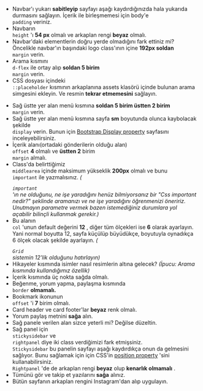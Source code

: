 <ul>
<li>
Navbar'ı yukarı <strong>
sabitleyip</strong>
 sayfayı aşağı kaydırdığınızda hala yukarıda durmasını sağlayın. İçerik ile birleşmemesi için body'e <code>
padding</code>
 veriniz.</li>
<li>
Navbarın <code>
height</code>
'ı <strong>
54 px</strong>
 olmalı ve arkaplan rengi <strong>
beyaz</strong>
 olmalı.</li>
<li>
Navbar'daki elementlerin doğru yerde olmadığını fark ettiniz mi? Öncelikle navbar'ın başındaki logo class'ının içine <strong>
192px soldan</strong>
 <code>
margin</code>
 verin.</li>
<li>
Arama kısmını <code>
d-flex</code>
 ile ortay alıp <strong>
soldan 5 birim</strong>
 <code>
margin</code>
 verin.</li>
<li>
CSS dosyası içindeki <code>
::placeholder</code>
 kısmının arkaplanına assets klasörü içinde bulunan arama simgesini ekleyin. Ve resmin <strong>
tekrar etmemesini</strong>
 sağlayın.</li>
</ul>



<ul>
<li>
Sağ üstte yer alan menü kısmına <strong>
soldan 5 birim üstten 2 birim</strong>
 <code>
margin</code>
 verin.</li>
<li>
Sağ üstte yer alan menü kısmına sayfa <strong>
sm</strong>
 boyutunda olunca kaybolacak şekilde <code>
display</code>
 verin. Bunun için <a href="https://getbootstrap.com/docs/4.5/utilities/display/" rel="noopener noreferrer" target="_blank">
Bootstrap Display property</a>
 sayfasını inceleyebilirsiniz.</li>
<li>
İçerik alanı(ortadaki gönderilerin olduğu alan) <code>
offset</code>
 <strong>
4</strong>
 olmalı ve <strong>
üstten 2</strong>
 birim <code>
margin</code>
 almalı.</li>
<li>
Class'da belirttiğimiz <code>
middlearea</code>
 içinde maksimum yükseklik <strong>
200px</strong>
 olmalı ve bunu <code>
important</code>
 ile yazmalısınız. <em>
(</em>
<code>
<em>
important</em>
</code>
<em>
'ın ne olduğunu, ne işe yaradığını henüz bilmiyorsanız bir "Css important nedir?" şeklinde aramanızı ve ne işe yaradığını öğrenmenizi öneririz. Unutmayın parametre vermek bazen istemediğiniz durumlara yol açabilir bilinçli kullanmak gerekir.)</em>
</li>
<li>
Bu alanın <code>
col</code>
'unun default değerini <strong>
12</strong>
, diğer tüm ölçekleri ise <strong>
6</strong>
 olarak ayarlayın. Yani normal boyutta 12, sayfa küçülüp büyüdükçe, boyutuyla oynadıkça 6 ölçek olacak şekilde ayarlayın. <em>
(</em>
<code>
<em>
Grid</em>
</code>
<em>
 sistemin 12'lik olduğunu hatırlayın)</em>
</li>
<li>
Hikayeler kısmında isimler nasıl resimlerin altına gelecek? <em>
(İpucu: Arama kısmında kullandığımız özellik)</em>
</li>
<li>
İçerik kısmında üç nokta sağda olmalı.</li>
<li>
Beğenme, yorum yapma, paylaşma kısmında <code>
border</code>
 <strong>
olmamalı.</strong>
</li>
<li>
Bookmark ikonunun <code>
offset</code>
'i <strong>
7</strong>
 birim olmalı.</li>
<li>
Card header ve card footer'lar <strong>
beyaz</strong>
 renk olmalı.</li>
<li>
Yorum paylaş metnini <strong>
sağa</strong>
 alın.</li>
<li>
Sağ panele verilen alan sizce yeterli mi? Değilse düzeltin.</li>
<li>
Sağ panel için <code>
stickysidebar</code>
 ve <code>
rightpanel</code>
 diye iki class verdiğimizi fark etmişsiniz. <code>
Stickysidebar</code>
 bu panelin sayfayı aşağı kaydırdıkça onun da gelmesini sağlıyor. Bunu sağlamak için için CSS'in <a href="https://www.w3schools.com/css/css_positioning.asp" rel="noopener noreferrer" target="_blank">
position property</a>
'sini kullanabilirsiniz. <code>
Rightpanel</code>
'de de arkaplan rengi <strong>
beyaz</strong>
 olup <strong>
kenarlık olmamalı</strong>
.</li>
<li>
Tümünü gör ve takip et yazılarını <strong>
sağa</strong>
 alınız.</li>
<li>
Bütün sayfanın arkaplan rengini Instagram'dan alıp uygulayın.</li>
</ul>
